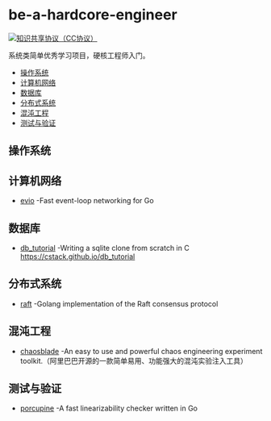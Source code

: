# be-a-hardcore-engineer
[![知识共享协议（CC协议）](https://img.shields.io/badge/License-Creative%20Commons-DC3D24.svg)](https://creativecommons.org/licenses/by-nc-sa/4.0/deed.zh)

系统类简单优秀学习项目，硬核工程师入门。

- [操作系统](#操作系统)
- [计算机网络](#计算机网络)
- [数据库](#数据库)
- [分布式系统](#分布式系统)
- [混沌工程](#混沌工程)
- [测试与验证](#测试与验证)

## 操作系统
## 计算机网络
* [evio]("https://github.com/tidwall/evio") -Fast event-loop networking for Go
## 数据库
* [db_tutorial]("https://github.com/cstack/db_tutorial") -Writing a sqlite clone from scratch in C https://cstack.github.io/db_tutorial
## 分布式系统
* [raft]("https://github.com/hashicorp/raft") -Golang implementation of the Raft consensus protocol
## 混沌工程
* [chaosblade]("https://github.com/chaosblade-io/chaosblade") -An easy to use and powerful chaos engineering experiment toolkit.（阿里巴巴开源的一款简单易用、功能强大的混沌实验注入工具）
## 测试与验证
* [porcupine]("https://github.com/anishathalye/porcupine") -A fast linearizability checker written in Go
